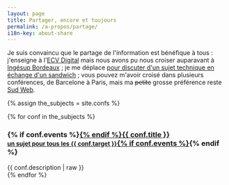 ```yaml
---
layout: page
title: Partager, encore et toujours
permalink: /a-propos/partage/
i18n-key: about-share
---
```


Je suis convaincu que le partage de l'information est bénéfique à tous : j'enseigne à l'[ECV Digital](http://www.ecvdigital.fr/) mais nous avons pu nous croiser auparavant à [Ingésup Bordeaux](http://www.ingesup.com/ "Ingesup") ; je me déplace [pour discuter d'un sujet technique en échange d'un sandwich](http://www.brownbaglunch.fr/baggers.html#Boris_Schapira_Bordeaux "BrownBagLunch France") ; vous pouvez m'avoir croisé dans plusieurs conférences, de Barcelone à Paris, mais ma <del>petite</del> grosse préférence reste [Sud Web](http://sudweb.fr/ "SudWeb.fr").

{% assign the_subjects = site.confs %}
<div class="conf-subjects">
{% for conf in the_subjects %}
<article class="conf-subject">
<h3>{% if conf.events %}<a href="{{ conf.url }}" title="{{conf.title}}">{% endif %}{{ conf.title }}<br/><small>un sujet pour tous les {{ conf.target }}</small>{% if conf.events %}</a>{% endif %}</h3>
{{ conf.description | raw }}
</article>
{% endfor %}
</div>